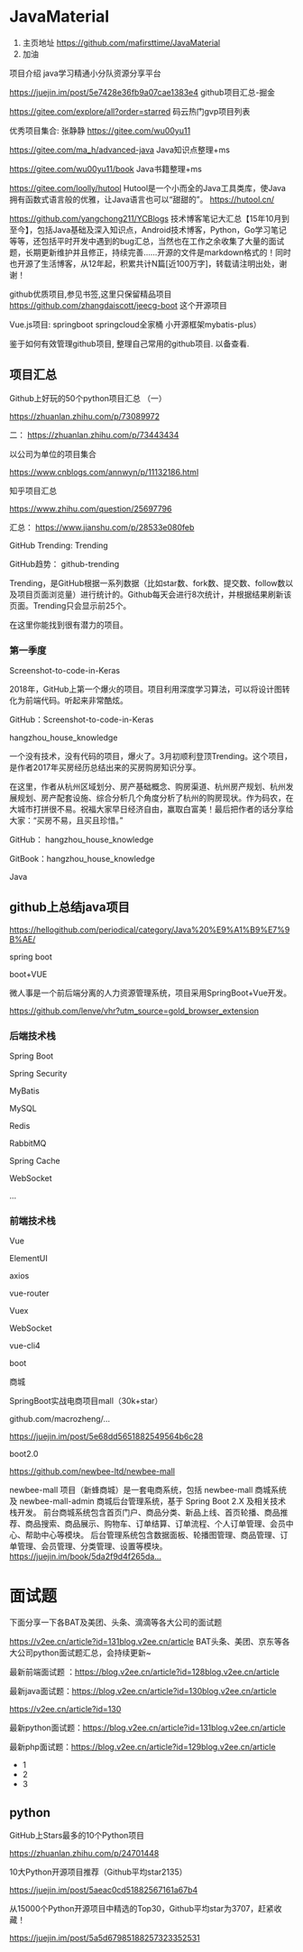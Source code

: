 # JavaMaterial
1. 主页地址  https://github.com/mafirsttime/JavaMaterial 
2. 加油

项目介绍
java学习精通小分队资源分享平台

https://juejin.im/post/5e7428e36fb9a07cae1383e4 github项目汇总-掘金

https://gitee.com/explore/all?order=starred 码云热门gvp项目列表

优秀项目集合: 张静静 https://gitee.com/wu00yu11

https://gitee.com/ma_h/advanced-java Java知识点整理+ms

https://gitee.com/wu00yu11/book Java书籍整理+ms

https://gitee.com/loolly/hutool Hutool是一个小而全的Java工具类库，使Java拥有函数式语言般的优雅，让Java语言也可以“甜甜的”。 https://hutool.cn/

https://github.com/yangchong211/YCBlogs 技术博客笔记大汇总【15年10月到至今】，包括Java基础及深入知识点，Android技术博客，Python，Go学习笔记等等，还包括平时开发中遇到的bug汇总，当然也在工作之余收集了大量的面试题，长期更新维护并且修正，持续完善……开源的文件是markdown格式的！同时也开源了生活博客，从12年起，积累共计N篇[近100万字]，转载请注明出处，谢谢！

github优质项目,参见书签,这里只保留精品项目
https://github.com/zhangdaiscott/jeecg-boot 这个开源项目

Vue.js项目:
springboot springcloud全家桶
小开源框架mybatis-plus）

鉴于如何有效管理github项目, 整理自己常用的github项目. 以备查看.

## 项目汇总

Github上好玩的50个python项目汇总 （一）

https://zhuanlan.zhihu.com/p/73089972

二： https://zhuanlan.zhihu.com/p/73443434

以公司为单位的项目集合

https://www.cnblogs.com/annwyn/p/11132186.html

知乎项目汇总

https://www.zhihu.com/question/25697796

汇总： https://www.jianshu.com/p/28533e080feb

GitHub Trending: Trending

GitHub趋势： github-trending

Trending，是GitHub根据一系列数据（比如star数、fork数、提交数、follow数以及项目页面浏览量）进行统计的。Github每天会进行8次统计，并根据结果刷新该页面。Trending只会显示前25个。

在这里你能找到很有潜力的项目。

### 第一季度

Screenshot-to-code-in-Keras

2018年，GitHub上第一个爆火的项目。项目利用深度学习算法，可以将设计图转化为前端代码。听起来非常酷炫。

GitHub：Screenshot-to-code-in-Keras

hangzhou_house_knowledge

一个没有技术，没有代码的项目，爆火了。3月初顺利登顶Trending。这个项目，是作者2017年买房经历总结出来的买房购房知识分享。

在这里，作者从杭州区域划分、房产基础概念、购房渠道、杭州房产规划、杭州发展规划、房产配套设施、综合分析几个角度分析了杭州的购房现状。作为码农，在大城市打拼很不易。祝福大家早日经济自由，赢取白富美！最后把作者的话分享给大家：“买房不易，且买且珍惜。”

GitHub： hangzhou_house_knowledge

GitBook：hangzhou_house_knowledge

Java

## github上总结java项目

https://hellogithub.com/periodical/category/Java%20%E9%A1%B9%E7%9B%AE/

spring boot

boot+VUE

微人事是一个前后端分离的人力资源管理系统，项目采用SpringBoot+Vue开发。

https://github.com/lenve/vhr?utm_source=gold_browser_extension

### 后端技术栈

Spring Boot

Spring Security

MyBatis

MySQL

Redis

RabbitMQ

Spring Cache

WebSocket

...

### 前端技术栈

Vue

ElementUI

axios

vue-router

Vuex

WebSocket

vue-cli4

boot

商城

SpringBoot实战电商项目mall（30k+star）

github.com/macrozheng/…

https://juejin.im/post/5e68dd5651882549564b6c28

boot2.0

https://github.com/newbee-ltd/newbee-mall

newbee-mall 项目（新蜂商城）是一套电商系统，包括 newbee-mall 商城系统及 newbee-mall-admin 商城后台管理系统，基于 Spring Boot 2.X 及相关技术栈开发。 前台商城系统包含首页门户、商品分类、新品上线、首页轮播、商品推荐、商品搜索、商品展示、购物车、订单结算、订单流程、个人订单管理、会员中心、帮助中心等模块。 后台管理系统包含数据面板、轮播图管理、商品管理、订单管理、会员管理、分类管理、设置等模块。 https://juejin.im/book/5da2f9d4f265da…


# 面试题

下面分享一下各BAT及美团、头条、滴滴等各大公司的面试题

https://v2ee.cn/article?id=131blog.v2ee.cn/article   BAT头条、美团、京东等各大公司python面试题汇总，会持续更新~


最新前端面试题 ：https://blog.v2ee.cn/article?id=128blog.v2ee.cn/article



最新java面试题：https://blog.v2ee.cn/article?id=130blog.v2ee.cn/article

https://v2ee.cn/article?id=130



最新python面试题：https://blog.v2ee.cn/article?id=131blog.v2ee.cn/article



最新php面试题：https://blog.v2ee.cn/article?id=129blog.v2ee.cn/article



- 1
- 2
- 3

## python

GitHub上Stars最多的10个Python项目

https://zhuanlan.zhihu.com/p/24701448

10大Python开源项目推荐（Github平均star2135）

https://juejin.im/post/5aeac0cd51882567161a67b4

从15000个Python开源项目中精选的Top30，Github平均star为3707，赶紧收藏！

https://juejin.im/post/5a5d67985188257323352531

